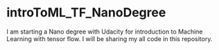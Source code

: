 # introToML_TF_NanoDegree
I am starting a Nano degree with Udacity for introduction to Machine Learning with tensor flow. I will be sharing my all code in this repository.
